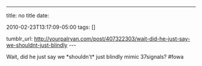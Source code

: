 ---
title: no title
date:

 2010-02-23T13:17:09-05:00 
tags:  []

tumblr_url:
http://yourpalryan.com/post/407322303/wait-did-he-just-say-we-shouldnt-just-blindly
\-\--

Wait, did he just say we \*shouldn't\* just blindly mimic 37signals?
\#fowa
